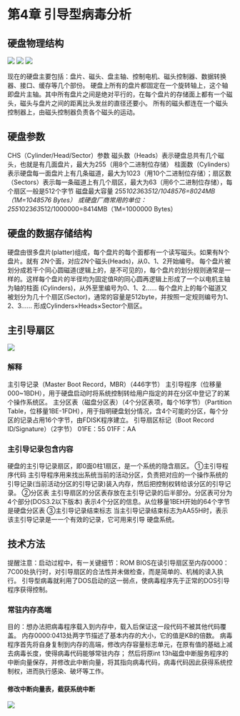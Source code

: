 # 第4章 引导型病毒分析
## 硬盘物理结构
![](https://gitee.com/guuest/images/raw/master/img/20210616171140.png)
![](https://gitee.com/guuest/images/raw/master/img/20210616171455.png)
![](https://gitee.com/guuest/images/raw/master/img/20210618131936.png)

现在的硬盘主要包括：盘片、磁头、盘主轴、控制电机、磁头控制器、数据转换器、接口、缓存等几个部份。
硬盘上所有的盘片都固定在⼀个旋转轴上，这个轴即盘片主轴。其中所有盘片之间是绝对平行的，在每个盘片的存储⾯上都有⼀个磁头，磁头与盘片之间的距离比头发丝的直径还要小。
所有的磁头都连在⼀个磁头控制器上，由磁头控制器负责各个磁头的运动。

## 硬盘参数
CHS（Cylinder/Head/Sector）参数
磁头数（Heads）表示硬盘总共有几个磁头，也就是有几面盘片，最大为255（用8个二进制位存储）
柱面数（Cylinders）表示硬盘每一面盘片上有几条磁道，最大为1023（用10个二进制位存储）；扇区数（Sectors）表示每一条磁道上有几个扇区，最大为63（用6个二进制位存储），每个扇区一般是512个字节
磁盘最大容量
255*1023*63*512/1048576=8024MB（1M=1048576 Bytes）
或硬盘厂商常用的单位：255*1023*63*512/1000000=8414MB（1M=1000000 Bytes）

## 硬盘的数据存储结构
硬盘由很多盘片(platter)组成，每个盘片的每个⾯都有⼀个读写磁头。如果有N个盘片。就有 2N个⾯，对应2N个磁头(Heads)，从0、1、2开始编号。 
每个盘片被划分成若干个同心圆磁道(逻辑上的，是不可见的)，每个盘片的划分规则通常是一样的。这样每个盘片的半径均为固定值R的同心圆再逻辑上形成了⼀个以电机主轴为轴的柱面 (Cylinders)，从外至里编号为0、1、2…… 
每个盘片上的每个磁道⼜被划分为几十个扇区(Sector)，通常的容量是512byte，并按照⼀定规则编号为1、2、3…… 
形成Cylinders×Heads×Sector个扇区。
## 主引导扇区
![](https://gitee.com/guuest/images/raw/master/img/20210616201945.png)
### 解释
主引导记录（Master Boot Record，MBR）（446字节）
主引导程序（位移量000~1BDH），用于硬盘启动时将系统控制转给用户指定的并在分区中登记了的某个操作系统区。
主分区表（磁盘分区表）（4个分区表项，每个16字节）（Partition Table，位移量1BE-1FDH），用于指明硬盘划分情况，含4个可能的分区，每个分区的记录占用16个字节，由FDISK程序建立。
引导扇区标记（Boot Record ID/Signature）（2字节）
01FE：55
01FF：AA
### 主引导记录包含内容
硬盘的主引导记录扇区，即0⾯0柱1扇区，是⼀个系统的隐含扇区。
①主引导程序代码
主引导程序⽤来找出系统当前的活动分区，负责把对应的⼀个操作系统的引导记录(当前活动分区的引导记录)装入内存，然后把控制权转给该分区的引导记录。
②分区表
主引导扇区的分区表存放在主引导记录的后半部分。分区表可分为4个部分(DOS3.2以下版本) 表示4个分区的信息。从位移量1BEH开始的64个字节是硬盘分区表
③主引导记录结束标志 当主引导记录结束标志为AA55H时，表示该主引导记录是⼀⼀个有效的记录，它可⽤来引导 硬盘系统。


## 技术方法
提醒注意：启动过程中，有一关键细节：ROM BIOS在读引导扇区至内存0000：7C00处执行时，对引导扇区的合法性并未做检查，而是简单的、机械的读入执行。
引导型病毒就利用了DOS启动的这一弱点，使病毒程序先于正常的DOS引导程序获得控制。

### 常驻内存高端
⽬的：想办法把病毒程序载⼊到内存中，载⼊后保证这⼀段代码不被其他代码覆盖。
内存0000:0413处两字节描述了基本内存的大小，它的值是KB的倍数。
病毒程序首先将自身复制到内存的高端，修改内存容量标志单元，在原有值的基础上减去病毒长度，使得病毒代码能够常驻内存；
然后将原int 13h磁盘中断服务程序的中断向量保存，并修改此中断向量，将其指向病毒代码，病毒代码因此获得系统控制权，进而执行感染、破坏等工作。
#### 修改中断向量表，截获系统中断
![](https://gitee.com/guuest/images/raw/master/img/20210616203808.png)
